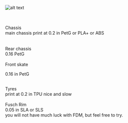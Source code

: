 ![alt text](https://lh3.googleusercontent.com/ZfQZ1vOj_6oAIEWUDr40psmJBKufVOodNFyytF4oof90AyP-Z1cZe_v2ypRp3Qad0dlpiIf0KXi50tTwnwj4XCui2DmKeRH7M0wCk7H80Zle5vj9zAJ-K9U6vHl9zroqtwXoTXwMJ8Xd_-XvN1JQ-9nkA6W8n39qhb_O4imVZ2sF2EHGT-MZdRwHrMMKnqEB5CH4MDeDbrNWONOQeZV6dZG5y537JUrj8QxocuxuEbOl3u-qzFiYItas8DaPk1j7ov5A008wc6wmnpjCp6pQJ6G5f5hccGopXEe80FYZq3ZibnAqMdrMBRUvq7JIgKV-xNP83hVziTtC4cMlpqQIfWCYv9tAcQiiB2w_ivbO0sr3ABsgWuT6ezHRFdKD4XL4WG5Z1xSs4uRABvhRMUzF7hBFafrKbO3xDPEaGLJh-Jy72qfz2wWBYZrhlKVdVvxNwQ_wgZtXwtebNSxFhwn3Aev6f0bL_iu9YpBdnP6W3USOD5uEqZ5dYyyDMn_3X6XEwfz47Emb_9CApNuxYLlHTGbMfxA5sEJ4HlEXflBrHNbLSCCFNq821mFnVB9EdZCdTg7EmBksWWtwgC8tMgH6Tr9pxHY-xwtCDzYJRP6mJj_ROA-CnCLrQ1Foe5KOa7PSfJRn--_96pigCjaPwf9GXEbEer4KixLDOtlYBaW1OQeFvzZ8FO2uRgKVgl6jcg=w643-h289-no?authuser=0?.jpg)


<br>
<br>
Chassis<br>
main chassis print at 0.2 in PetG or PLA+ or ABS<br>
<br><br>
Rear chassis<br>
0.16 PetG
<br><br>
Front skate<br>

0.16 in PetG
<br>
 <br> 

Tyres<br>
print at 0.2 in TPU nice and slow 
<br>
<br>
Fusch Rim<br>
0.05 in SLA or SLS<br>
you will not have much luck with FDM, but feel free to try.
